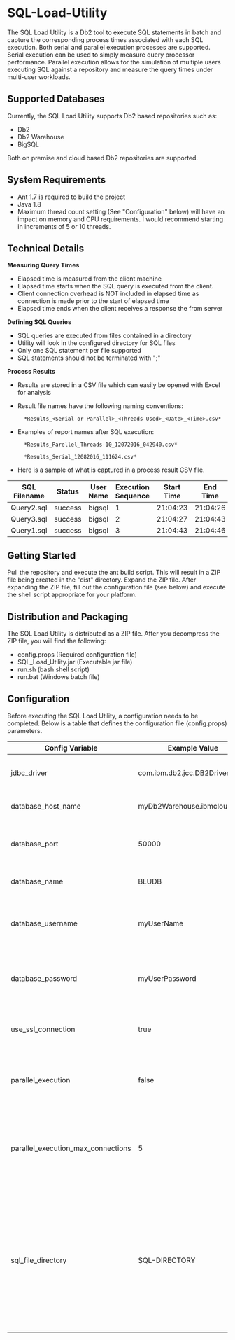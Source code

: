 # SQL-Load-Utility
The SQL Load Utility is a Db2 tool to execute SQL statements in batch and capture the corresponding process times associated with each SQL execution.  Both serial and parallel execution processes are supported.  Serial execution can be used to simply measure query processor performance.  Parallel execution allows for the simulation of multiple users executing SQL against a repository and measure the query times under multi-user workloads.



## Supported Databases
Currently, the SQL Load Utility supports Db2 based repositories such as:
* Db2
* Db2 Warehouse
* BigSQL

Both on premise and cloud based Db2 repositories are supported.

## System Requirements
* Ant 1.7 is required to build the project
* Java 1.8
* Maximum thread count setting (See "Configuration" below) will have an impact on memory and CPU requirements.  I would recommend starting in increments of 5 or 10 threads.


## Technical Details
**Measuring Query Times**
* Elapsed time is measured from the client machine
* Elapsed time starts when the SQL query is executed from the client.  
* Client connection overhead is NOT included in elapsed time as connection is made prior to the start of elapsed time
* Elapsed time ends when the client receives a response the from server

**Defining SQL Queries**
* SQL queries are executed from files contained in a directory
* Utility will look in the configured directory for SQL files
* Only one SQL statement per file supported
* SQL statements should not be terminated with ";"
 
**Process Results**
* Results are stored in a CSV file which can easily be opened with Excel for analysis
* Result file names have the following naming conventions:

   		*Results_<Serial or Parallel>_<Threads Used>_<Date>_<Time>.csv*
 	
* Examples of report names after SQL execution:
 
 		*Results_Parellel_Threads-10_12072016_042940.csv*
 	
 		*Results_Serial_12082016_111624.csv*
 		
* Here is a sample of what is captured in a process result CSV file.

SQL Filename	 | Status |	User Name |	Execution Sequence | Start Time | End Time | Elapsed Time | Stack Trace
-------------|--------|------------|--------------------|------------|----------|--------------|-------------
Query2.sql | success | bigsql | 1 | 21:04:23 | 21:04:26 | 0:00:03	 | 
Query3.sql | success | bigsql | 2 | 21:04:27 | 21:04:43 | 0:00:16	 |
Query1.sql | success | bigsql | 3 | 21:04:43 | 21:04:46 | 0:00:02	 |

  

## Getting Started
Pull the repository and execute the ant build script.  This will result in a ZIP file being created in the "dist" directory.  Expand the ZIP file.  After expanding the ZIP file, fill out the configuration file (see below) and execute the shell script appropriate for your platform. 

 
## Distribution and Packaging
 The SQL Load Utility is distributed as a ZIP file.  After you decompress the ZIP file, you will find the following:
 * config.props (Required configuration file)
 * SQL_Load_Utility.jar (Executable jar file)
 * run.sh (bash shell script)
 * run.bat (Windows batch file) 

## Configuration
Before executing the SQL Load Utility, a configuration needs to be completed.  Below is a table that defines the configuration file (config.props) parameters.

Config Variable | Example Value | Description | Required
----------------|---------------|-------------|----------
jdbc_driver | com.ibm.db2.jcc.DB2Driver | JDBC Driver Class Name. | YES  
database_host_name | myDb2Warehouse.ibmcloud.com | The host name of the database. | YES
database_port | 50000 | The service port number of the database. | YES
database_name | BLUDB | The name of the database. | YES
database_username | myUserName | The user name to use when connecting to the database. | YES
database_password | myUserPassword | The password of the user connecting to the database. | YES
use_ssl_connection | true | TRUE will use SSL / TLS.  False will use clear text. | YES
parallel_execution | false | False is serial execution.  True is parallel execution. | YES
parallel_execution_max_connections | 5 | The number that represents the MAXIMUM number of threads that will be used | YES
sql_file_directory | SQL-DIRECTORY | Directory name where SQL files are located.  Absolute or relative path.  The relative path root is the directory from which the utility was executed. | YES

 